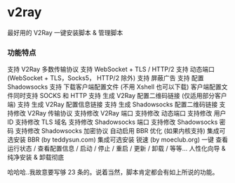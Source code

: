 # v2ray
最好用的 V2Ray 一键安装脚本 &amp; 管理脚本

### 功能特点
支持 V2Ray 多数传输协议
支持 WebSocket + TLS / HTTP/2
支持 动态端口 (WebSocket + TLS，Socks5， HTTP/2 除外)
支持 屏蔽广告
支持 配置 Shadowsocks
支持 下载客户端配置文件 (不用 Xshell 也可以下载)
客户端配置文件同时支持 SOCKS 和 HTTP
支持 生成 V2Ray 配置二维码链接 (仅适用部分客户端)
支持 生成 V2Ray 配置信息链接
支持 生成 Shadowsocks 配置二维码链接
支持修改 V2Ray 传输协议
支持修改 V2Ray 端口
支持修改 动态端口
支持修改 用户ID
支持修改 TLS 域名
支持修改 Shadowsocks 端口
支持修改 Shadowsocks 密码
支持修改 Shadowsocks 加密协议
自动启用 BBR 优化 (如果内核支持)
集成可选安装 BBR (by teddysun.com)
集成可选安装 锐速 (by moeclub.org)
一键 查看运行状态 / 查看配置信息 / 启动 / 停止 / 重启 / 更新 / 卸载 / 等等…
人性化向导 & 纯净安装 & 卸载彻底

哈哈哈..我故意要写够 23 条的。说着当然，脚本肯定都会有如上所说的功能。
